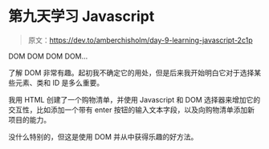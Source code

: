 # 第九天学习 Javascript

> 原文：<https://dev.to/amberchisholm/day-9-learning-javascript-2c1p>

DOM DOM DOM DOM...

了解 DOM 非常有趣。起初我不确定它的用处，但是后来我开始明白它对于选择某些元素、类和 ID 是多么重要。

我用 HTML 创建了一个购物清单，并使用 Javascript 和 DOM 选择器来增加它的交互性，比如添加一个带有 enter 按钮的输入文本字段，以及向购物清单添加新项目的能力。

没什么特别的，但这是使用 DOM 并从中获得乐趣的好方法。